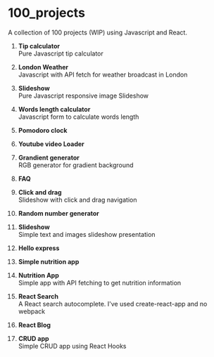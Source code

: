 # 100_projects

A collection of 100 projects (WIP) using Javascript and React.

01. <b>Tip calculator</b><br>
Pure Javascript tip calculator

02. <b>London Weather</b><br>
Javascript with API fetch for weather broadcast in London

03. <b>Slideshow</b><br>
Pure Javascript responsive image Slideshow

04. <b>Words length calculator</b><br>
Javascript form to calculate words length

05. <b>Pomodoro clock</b>

06. <b>Youtube video Loader</b>

07. <b>Grandient generator</b><br>
RGB generator for gradient background

08. <b>FAQ</b>

09. <b>Click and drag</b><br>
Slideshow with click and drag navigation

10. <b>Random number generator</b>

11. <b>Slideshow</b><br>
Simple text and images slideshow presentation

12. <b>Hello express</b><br>

13. <b>Simple nutrition app</b><br>

14. <b>Nutrition App</b><br>
Simple app with API fetching to get nutrition information

17. <b>React Search</b><br>
A React search autocomplete. I've used create-react-app and no webpack

18. <b>React Blog</b><br>

19. <b>CRUD app</b><br>
Simple CRUD app using React Hooks
